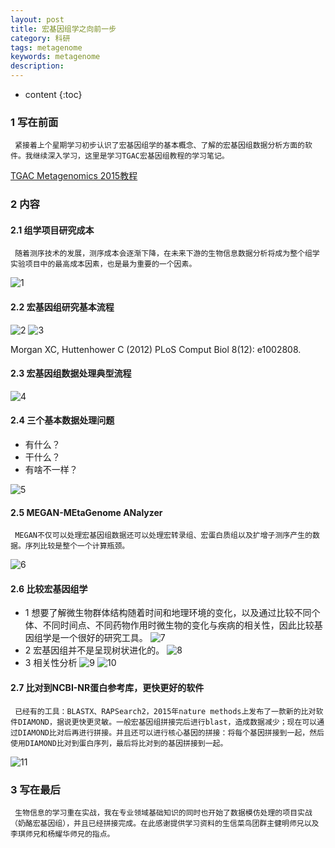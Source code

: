 ```yaml
---
layout: post
title: 宏基因组学之向前一步
category: 科研
tags: metagenome
keywords: metagenome
description: 
---
```


* content
{:toc}

### 1 写在前面

     紧接着上个星期学习初步认识了宏基因组学的基本概念、了解的宏基因组数据分析方面的软件。我继续深入学习，这里是学习TGAC宏基因组教程的学习笔记。
[TGAC Metagenomics 2015教程](https://github.com/TGAC/361Division/tree/master/Metagenomics%202015)
### 2 内容

#### 2.1 组学项目研究成本

     随着测序技术的发展，测序成本会逐渐下降，在未来下游的生物信息数据分析将成为整个组学实验项目中的最高成本因素，也是最为重要的一个因素。

![1](http://o7zaxp1i2.bkt.clouddn.com/2016-6-15-1.png)

#### 2.2 宏基因组研究基本流程

![2](http://o7zaxp1i2.bkt.clouddn.com/2016-6-15-2.jpg)
![3](http://o7zaxp1i2.bkt.clouddn.com/2016-6-15-3.jpg)

Morgan XC, Huttenhower C (2012) PLoS Comput Biol 8(12): e1002808. 

#### 2.3 宏基因组数据处理典型流程

![4](http://o7zaxp1i2.bkt.clouddn.com/2016-6-15-4.jpg)

#### 2.4 三个基本数据处理问题

- 有什么？
- 干什么？
- 有啥不一样？

![5](http://o7zaxp1i2.bkt.clouddn.com/2016-6-15-5.jpg)

#### 2.5 MEGAN-MEtaGenome ANalyzer

     MEGAN不仅可以处理宏基因组数据还可以处理宏转录组、宏蛋白质组以及扩增子测序产生的数据。序列比较是整个一个计算瓶颈。

![6](http://o7zaxp1i2.bkt.clouddn.com/2016-6-15-6.jpg)

#### 2.6 比较宏基因组学

- 1 想要了解微生物群体结构随着时间和地理环境的变化，以及通过比较不同个体、不同时间点、不同药物作用时微生物的变化与疾病的相关性，因此比较基因组学是一个很好的研究工具。
![7](http://o7zaxp1i2.bkt.clouddn.com/2016-6-15-7.png)
- 2 宏基因组并不是呈现树状进化的。
![8](http://o7zaxp1i2.bkt.clouddn.com/2016-6-15-8.png)
- 3 相关性分析
![9](http://o7zaxp1i2.bkt.clouddn.com/2016-6-15-9.png)
![10](http://o7zaxp1i2.bkt.clouddn.com/2016-6-15-10.jpg)

#### 2.7 比对到NCBI-NR蛋白参考库，更快更好的软件
     已经有的工具：BLASTX、RAPSearch2，2015年nature methods上发布了一款新的比对软件DIAMOND，据说更快更灵敏。一般宏基因组拼接完后进行blast，造成数据减少；现在可以通过DIAMOND比对后再进行拼接。并且还可以进行核心基因的拼接：将每个基因拼接到一起，然后使用DIAMOND比对到蛋白序列，最后将比对到的基因拼接到一起。
     
![11](http://o7zaxp1i2.bkt.clouddn.com/2016-6-15-11.png)

### 3 写在最后
     生物信息的学习重在实战，我在专业领域基础知识的同时也开始了数据模仿处理的项目实战（奶酪宏基因组），并且已经拼接完成。在此感谢提供学习资料的生信菜鸟团群主健明师兄以及李琪师兄和杨耀华师兄的指点。

